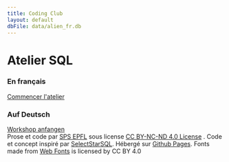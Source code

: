 ```yaml
---
title: Coding Club
layout: default
dbFile: data/alien_fr.db
---
```


<h1>Atelier SQL</h1>
<h3> En français</h3>
<a href="introduction.html" class="button-link is-centered"> Commencer l'atelier </a>
<h3> Auf Deutsch </h3>
<a href="einfuerung.html" class="button-link is-centered"> Workshop anfangen </a>
<div class="footer">
  Prose et code par <a rel="author" href="https://www.epfl.ch/education/education-and-science-outreach/fr/promotion-des-sciences/">SPS EPFL</a> sous license <a rel="license" href="https://creativecommons.org/licenses/by-nc-nd/4.0/deed.fr">CC BY-NC-ND 4.0 License</a> . Code et concept inspiré par <a href="https://selectstarsql.com/">SelectStarSQL</a>. Hébergé sur <a href="https://github.com/megretj/atelierSQL">Github Pages</a>. Fonts made from <a href="http://www.onlinewebfonts.com">Web Fonts</a> is licensed by CC BY 4.0
  <!-- under a <a rel="license" href="http://creativecommons.org/licenses/by-sa/4.0/">Creative Commons BY-SA 4.0 License</a>. Code and data are released into the public domain under the <a href="https://creativecommons.org/publicdomain/zero/1.0/">Creative Commons CC0 License</a>. -->
</div>


